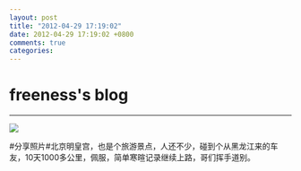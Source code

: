 ```yaml
---
layout: post
title: "2012-04-29 17:19:02"
date: 2012-04-29 17:19:02 +0800
comments: true
categories: 
---
```


# freeness's blog

----------

![](http://okqmqrbgo.bkt.clouddn.com/201204291719021.jpg)

>
\#分享照片\#北京明皇宫，也是个旅游景点，人还不少，碰到个从黑龙江来的车友，10天1000多公里，佩服，简单寒暄记录继续上路，哥们挥手道别。